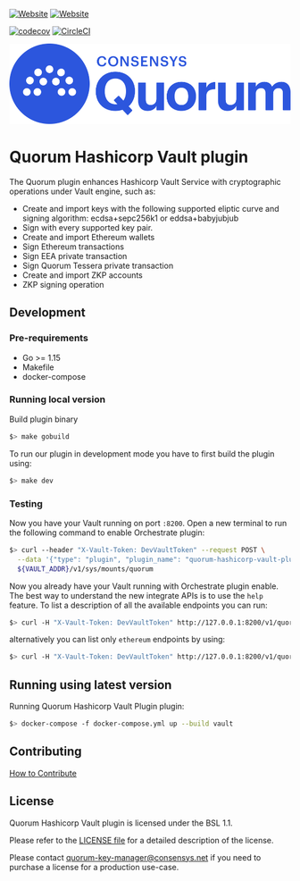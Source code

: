 [![Website](https://img.shields.io/website?label=documentation&url=https%3A%2F%2Fdocs.orchestrate.pegasys.tech%2F)](https://docs.orchestrate.pegasys.tech/)
[![Website](https://img.shields.io/website?label=website&url=https%3A%2F%2Fpegasys.tech%2Forchestrate%2F)](https://pegasys.tech/orchestrate/)

[![codecov](https://codecov.io/gh/ConsenSys/quorum-hashicorp-vault-plugin/branch/main/graph/badge.svg)](https://codecov.io/gh/ConsenSys/quorum-hashicorp-vault-plugin)
[![CircleCI](https://img.shields.io/circleci/build/gh/ConsenSys/quorum-hashicorp-vault-plugin?token=8a52ab8f0640f5bee56991cd30d808f735749dbf)](https://circleci.com/gh/PegaSysEng/quorum-hashicorp-vault-plugin)


![](/img/QuorumLogo_Blue.png)

# Quorum Hashicorp Vault plugin

The Quorum plugin enhances Hashicorp Vault Service with cryptographic operations under Vault engine, such as:
 - Create and import keys with the following supported eliptic curve and signing algorithm: ecdsa+sepc256k1 or eddsa+babyjubjub
 - Sign with every supported key pair. 
 - Create and import Ethereum wallets
 - Sign Ethereum transactions
 - Sign EEA private transaction
 - Sign Quorum Tessera private transaction
 - Create and import ZKP accounts
 - ZKP signing operation

## Development

### Pre-requirements
- Go >= 1.15
- Makefile
- docker-compose

### Running local version

Build plugin binary
```bash
$> make gobuild
```

To run our plugin in development mode you have to first build the plugin using:
```bash
$> make dev
```

### Testing

Now you have your Vault running on port `:8200`. Open  a new terminal to run the following command to
enable Orchestrate plugin:
```bash
$> curl --header "X-Vault-Token: DevVaultToken" --request POST \
  --data '{"type": "plugin", "plugin_name": "quorum-hashicorp-vault-plugin", "config": {"force_no_cache": true, "passthrough_request_headers": ["X-Vault-Namespace"]} }' \
  ${VAULT_ADDR}/v1/sys/mounts/quorum
```

Now you already have your Vault running with Orchestrate plugin enable. The best way to understand the new
 integrate APIs is to use the `help` feature. To list a description of all the available endpoints you can run:
```bash
$> curl -H "X-Vault-Token: DevVaultToken" http://127.0.0.1:8200/v1/quorum?help=1
```

alternatively you can list only `ethereum` endpoints by using:
```bash
$> curl -H "X-Vault-Token: DevVaultToken" http://127.0.0.1:8200/v1/quorum/ethereum/accounts?help=1
```

## Running using latest version

Running Quorum Hashicorp Vault Plugin plugin:
```bash
$> docker-compose -f docker-compose.yml up --build vault
```

## Contributing
[How to Contribute](CONTRIBUTING.md)

## License

Quorum Hashicorp Vault plugin is licensed under the BSL 1.1.

Please refer to the [LICENSE file](LICENSE) for a detailed description of the license.

Please contact [quorum-key-manager@consensys.net](mailto:quorum-key-manager@consensys.net) if you need to purchase a license for a production use-case.  

